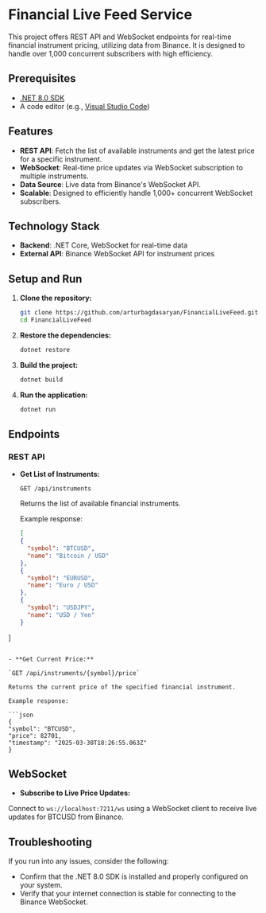 # Financial Live Feed Service

This project offers REST API and WebSocket endpoints for real-time financial instrument pricing, utilizing data from Binance. It is designed to handle over 1,000 concurrent subscribers with high efficiency.

## Prerequisites

- [.NET 8.0 SDK](https://dotnet.microsoft.com/download/dotnet/8.0)
- A code editor (e.g., [Visual Studio Code](https://code.visualstudio.com/))

## Features

- **REST API**: Fetch the list of available instruments and get the latest price for a specific instrument.
- **WebSocket**: Real-time price updates via WebSocket subscription to multiple instruments.
- **Data Source**: Live data from Binance's WebSocket API.
- **Scalable**: Designed to efficiently handle 1,000+ concurrent WebSocket subscribers.

## Technology Stack

- **Backend**: .NET Core, WebSocket for real-time data
- **External API**: Binance WebSocket API for instrument prices
## Setup and Run

1. **Clone the repository:**

   ```sh
   git clone https://github.com/arturbagdasaryan/FinancialLiveFeed.git
   cd FinancialLiveFeed
   ```

2. **Restore the dependencies:**

   ```sh
   dotnet restore
   ```

3. **Build the project:**

   ```sh
   dotnet build
   ```

4. **Run the application:**

   ```sh
   dotnet run
   ```

## Endpoints

### REST API

- **Get List of Instruments:**

  `GET /api/instruments`

  Returns the list of available financial instruments.

  Example response:

  ```json
  [
  {
    "symbol": "BTCUSD",
    "name": "Bitcoin / USD"
  },
  {
    "symbol": "EURUSD",
    "name": "Euro / USD"
  },
  {
    "symbol": "USDJPY",
    "name": "USD / Yen"
  }
]
  ```

- **Get Current Price:**

  `GET /api/instruments/{symbol}/price`

  Returns the current price of the specified financial instrument.

  Example response:

  ```json
  {
  "symbol": "BTCUSD",
  "price": 82701,
  "timestamp": "2025-03-30T18:26:55.063Z"
  }
  ```

## WebSocket
- **Subscribe to Live Price Updates:**

Connect to `ws://localhost:7211/ws` using a WebSocket client to receive live updates for BTCUSD from Binance.

## Troubleshooting
If you run into any issues, consider the following:
- Confirm that the .NET 8.0 SDK is installed and properly configured on your system.
- Verify that your internet connection is stable for connecting to the Binance WebSocket.

